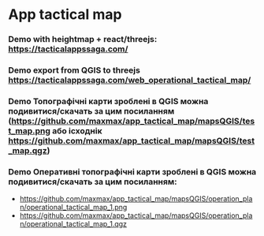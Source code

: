 # App tactical map

### Demo with heightmap + react/threejs: https://tacticalappssaga.com/
### Demo export from QGIS to threejs https://tacticalappssaga.com/web_operational_tactical_map/
### Demo Топографічні карти зроблені в QGIS можна подивитися/скачать за цим посиланням (https://github.com/maxmax/app_tactical_map/mapsQGIS/test_map.png або ісходнік https://github.com/maxmax/app_tactical_map/mapsQGIS/test_map.qgz)
### Demo Оперативні топографічні карти зроблені в QGIS можна подивитися/скачать за цим посиланням:
- https://github.com/maxmax/app_tactical_map/mapsQGIS/operation_plan/operational_tactical_map_1.png
- https://github.com/maxmax/app_tactical_map/mapsQGIS/operation_plan/operational_tactical_map_1.qgz
